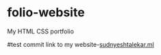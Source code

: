# folio-website
My HTML CSS portfolio

#test commit
link to my website-[sudnyeshtalekar.ml](http://sudnyeshtalekar.ml)
